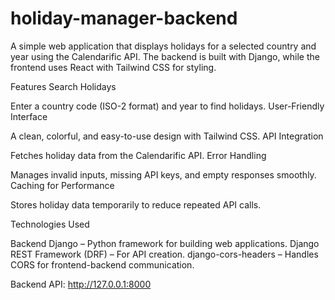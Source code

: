 # holiday-manager-backend

A simple web application that displays holidays for a selected country and year using the Calendarific API. The backend is built with Django, while the frontend uses React with Tailwind CSS for styling.

Features
Search Holidays

Enter a country code (ISO-2 format) and year to find holidays.
User-Friendly Interface

A clean, colorful, and easy-to-use design with Tailwind CSS.
API Integration

Fetches holiday data from the Calendarific API.
Error Handling

Manages invalid inputs, missing API keys, and empty responses smoothly.
Caching for Performance

Stores holiday data temporarily to reduce repeated API calls.

Technologies Used

Backend
Django – Python framework for building web applications.
Django REST Framework (DRF) – For API creation.
django-cors-headers – Handles CORS for frontend-backend communication.

 Backend API: http://127.0.0.1:8000
